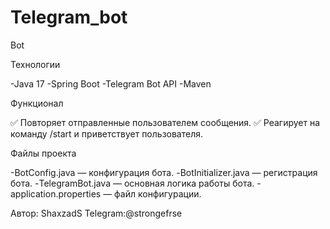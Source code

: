 # Telegram_bot
Bot

Технологии

-Java 17
-Spring Boot
-Telegram Bot API
-Maven

Функционал

✅ Повторяет отправленные пользователем сообщения.
✅ Реагирует на команду /start и приветствует пользователя.

Файлы проекта

-BotConfig.java — конфигурация бота.
-BotInitializer.java — регистрация бота.
-TelegramBot.java — основная логика работы бота.
-application.properties — файл конфигурации.

Автор: ShaxzadS
Telegram:@strongefrse
